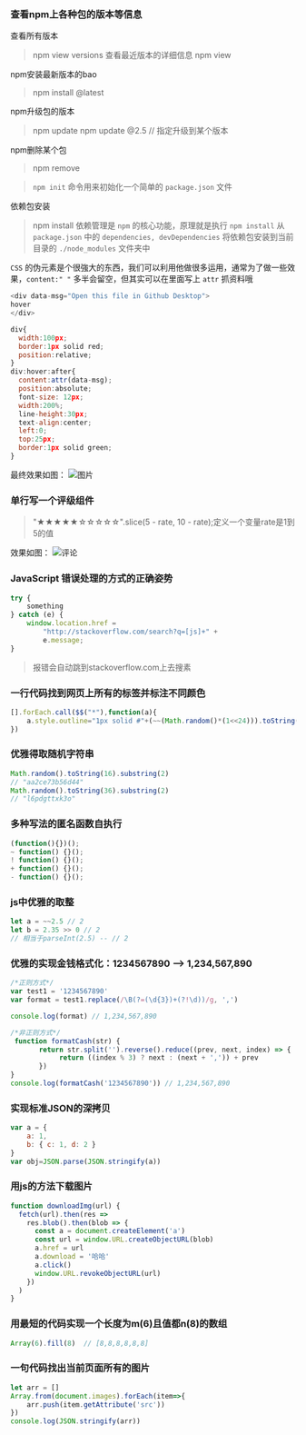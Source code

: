 
### 查看npm上各种包的版本等信息

查看所有版本
> npm view <packagename> versions 
查看最近版本的详细信息
> npm view <packagename> 

npm安装最新版本的bao
> npm install <packagename>@latest

npm升级包的版本
> npm update <packagename>
> npm update <packagename>@2.5  // 指定升级到某个版本

npm删除某个包
> npm remove <packagename>

> `npm init` 命令用来初始化一个简单的 `package.json` 文件

依赖包安装
> npm install <packagename>
> 依赖管理是 `npm` 的核心功能，原理就是执行 `npm install` 从 `package.json` 中的 `dependencies, devDependencies` 将依赖包安装到当前目录的 `./node_modules` 文件夹中


`CSS` 的伪元素是个很強大的东西，我们可以利用他做很多运用，通常为了做一些效果，`content:" "` 多半会留空，但其实可以在里面写上 `attr` 抓资料哦

```js
<div data-msg="Open this file in Github Desktop">  
hover
</div>

div{
  width:100px;
  border:1px solid red;  
  position:relative;
}
div:hover:after{
  content:attr(data-msg);
  position:absolute;
  font-size: 12px;
  width:200%;
  line-height:30px;
  text-align:center;
  left:0;
  top:25px;
  border:1px solid green;
}
```

最终效果如图：
![图片](https://i.loli.net/2019/04/06/5ca8625e475dc.png)

### 单行写一个评级组件
> "★★★★★☆☆☆☆☆".slice(5 - rate, 10 - rate);定义一个变量rate是1到5的值

效果如图：
![评论](https://i.loli.net/2019/04/06/5ca863ab0a5f7.png)

### JavaScript 错误处理的方式的正确姿势
```js
try {
    something
} catch (e) {
    window.location.href =
        "http://stackoverflow.com/search?q=[js]+" +
        e.message;
}
```
> 报错会自动跳到stackoverflow.com上去搜素

### 一行代码找到网页上所有的标签并标注不同颜色
```js
[].forEach.call($$("*"),function(a){
    a.style.outline="1px solid #"+(~~(Math.random()*(1<<24))).toString(16)
})
```

### 优雅得取随机字符串
```js
Math.random().toString(16).substring(2)
// "aa2ce73b56d44"
Math.random().toString(36).substring(2) 
// "l6pdgttxk3o"
```

### 多种写法的匿名函数自执行
```js
(function(){})();
~ function() {}();
! function() {}();
+ function() {}();
- function() {}();
```

### js中优雅的取整
```js
let a = ~~2.5 // 2
let b = 2.35 >> 0 // 2
// 相当于parseInt(2.5) -- // 2 
```

### 优雅的实现金钱格式化：1234567890 --> 1,234,567,890
```js
/*正则方式*/
var test1 = '1234567890'
var format = test1.replace(/\B(?=(\d{3})+(?!\d))/g, ',')

console.log(format) // 1,234,567,890

/*非正则方式*/
 function formatCash(str) {
       return str.split('').reverse().reduce((prev, next, index) => {
            return ((index % 3) ? next : (next + ',')) + prev
       })
}
console.log(formatCash('1234567890')) // 1,234,567,890
```

### 实现标准JSON的深拷贝
```js
var a = {
    a: 1,
    b: { c: 1, d: 2 }
}
var obj=JSON.parse(JSON.stringify(a))
```
### 用js的方法下载图片
```js
function downloadImg(url) { 
  fetch(url).then(res =>
    res.blob().then(blob => {
      const a = document.createElement('a')
      const url = window.URL.createObjectURL(blob)
      a.href = url
      a.download = '哈哈'
      a.click()
      window.URL.revokeObjectURL(url)
    })
  )
}
```

### 用最短的代码实现一个长度为m(6)且值都n(8)的数组
```js
Array(6).fill(8)  // [8,8,8,8,8,8]
```
### 一句代码找出当前页面所有的图片
```js
let arr = []
Array.from(document.images).forEach(item=>{
	arr.push(item.getAttribute('src'))
})
console.log(JSON.stringify(arr))
```

